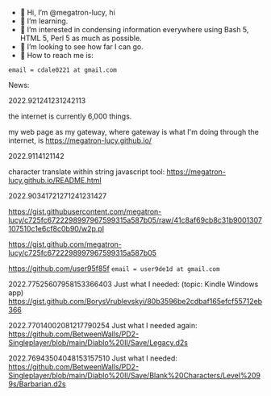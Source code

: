 - 🌱 Hi, I’m @megatron-lucy, hi
- 🌱 I’m learning.
- 🌱 I’m interested in condensing information everywhere using Bash 5, HTML 5, Perl 5 as much as possible.
- 🌱 I’m looking to see how far I can go.
- 💞️ How to reach me is:

`email = cdale0221 at gmail.com`

News:

2022.921241231242113

the internet is currently 6,000 things.

my web page as my gateway, where gateway is what I'm doing through the internet, is https://megatron-lucy.github.io/

2022.9114121142

character translate within string javascript tool: https://megatron-lucy.github.io/README.html

2022.90341721271241231427

https://gist.githubusercontent.com/megatron-lucy/c725fc6722298997967599315a587b05/raw/41c8af69cb8c31b9001307107510c1e6cf8c0b90/w2p.pl

https://gist.github.com/megatron-lucy/c725fc6722298997967599315a587b05

https://github.com/user95f85f `email = user9de1d at gmail.com`

2022.77525607958153366403
Just what I needed: (topic: Kindle Windows app) https://gist.github.com/BorysVrublevskyi/80b3596be2cdbaf165efcf55712eb366

2022.77014002081217790254
Just what I needed again:
https://github.com/BetweenWalls/PD2-Singleplayer/blob/main/Diablo%20II/Save/Legacy.d2s


2022.76943504048153157510
Just what I needed:
https://github.com/BetweenWalls/PD2-Singleplayer/blob/main/Diablo%20II/Save/Blank%20Characters/Level%2099s/Barbarian.d2s

